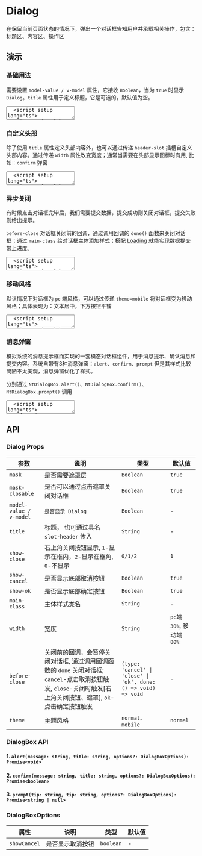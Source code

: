 # Dialog

在保留当前页面状态的情况下，弹出一个对话框告知用户并承载相关操作，包含：标题区、内容区、操作区

## 演示

<script setup lang="ts">
  import { ref } from 'vue'
  import { Dialog, AlertDialog, Button, InfoIcon, Loading, Message, DialogBox } from "../../src"

  const show = ref(false)
  const show1 = ref(false)
  const show3 = ref(false)
  const show4 = ref(false)

  function handleBeforeClose(type: 'cancel' | 'close' | 'ok', done) {
    if (type === 'ok') {
      const loading = Loading.open({
        to: '.edit-dialog',
        bar: true
      })
      // 模拟数据提交
      setTimeout(() => {
        loading.close()
        Message.success("提交成功")
        done()
      }, 2000);
    } else {
      done()
    }
  }

  function openAlert() {
    DialogBox.alert("这是 Alert Content", 'Alert Title').then((result) => {
      if (result === true) {
        Message.success("点击了确定")
      } else {
        Message.info("点击了关闭")
      }
    })
  }

  function openConfirm() {
    DialogBox.confirm("这是 Confirm Content", 'Confirm Title', { type: 'success' }).then((result) => {
      if (result === true) {
        Message.success("点击了确定")
      } else {
        Message.info("点击了关闭")
      }
    })
  }

  function openPrompt() {
    DialogBox.prompt("请输入用户名", 'Prompt Title').then((result) => {
      Message.info('用户名：' + result)
    })
  }
</script>

### 基础用法

需要设置 `model-value / v-model` 属性，它接收 `Boolean`，当为 `true` 时显示 `Dialog`。`title` 属性用于定义标题，它是可选的，默认值为空。

<ClientOnly>
  <CodePreview>
  <textarea lang="vue">
  <script setup lang="ts">
    import { ref } from 'vue';
    //-
    const show = ref(false);
  </script>
  <template>
    <lv-button type="primary" @click="show = true">显示 Dialog</lv-button>
    <!---->
    <lv-dialog v-model="show" title="Title">
      这是内容
    </lv-dialog>
  </template>
  </textarea>
  <template #preview>
    <Button type="primary" @click="show = true">显示 Dialog</Button>
    <!---->
    <Dialog v-model="show" title="Title">
      这是内容
    </Dialog>
  </template>
  </CodePreview>
</ClientOnly>

### 自定义头部

除了使用 `title` 属性定义头部内容外，也可以通过传递 `header-slot` 插槽自定义头部内容。通过传递 `width` 属性改变宽度；通常当需要在头部显示图标时有用, 比如：`confirm` 弹窗

<ClientOnly>
  <CodePreview>
  <textarea lang="vue">
  <script setup lang="ts">
    import { ref } from 'vue';
    //-
    const show = ref(false);
  </script>
  <template>
    <lv-button type="primary" @click="show1 = true">显示 Dialog</lv-button>
    <!---->
    <lv-dialog v-model="show1" width="300px">
      <template #header>
        <InfoIcon />
        <span>提示</span>
      </template>
      提示内容
    </lv-dialog>
  </template>
  </textarea>
  <template #preview>
    <Button type="primary" @click="show1 = true">显示 Dialog</Button>
    <!---->
    <Dialog v-model="show1" width="300px">
      <template #header>
        <InfoIcon />
        <span>提示</span>
      </template>
      提示内容
    </Dialog>
  </template>
  </CodePreview>
</ClientOnly>

### 异步关闭

有时候点击对话框完毕后，我们需要提交数据，提交成功则关闭对话框，提交失败则给出提示。

`before-close` 对话框关闭前的回调，通过调用回调的 `done()` 函数来关闭对话框；通过 `main-class` 给对话框主体添加样式；搭配 [Loading](/components/loading) 就能实现数据提交带上进度。

<ClientOnly>
  <CodePreview>
  <textarea lang="vue">
  <script setup lang="ts">
    import { ref } from 'vue';
    //-
    const show = ref(false);
    //-
    function handleBeforeClose(type: 'cancel' | 'close' | 'ok', done) {
      if (type === 'ok') {
        const loading = NtLoading.open({
          to: '.edit-dialog',
          bar: true
        })
        // 模拟数据提交
        setTimeout(() => {
          loading.close()
          NtMessage.success("提交成功")
          done()
        }, 2000);
      } else {
        done()
      }
    }
  </script>
  <template>
    <lv-button type="primary" @click="show3 = true">显示 Dialog</lv-button>
    <!---->
    <lv-dialog v-model="show3" title="Title" main-class="edit-dialog" :before-close="handleBeforeClose">
      这是内容
    </lv-dialog>
  </template>
  </textarea>
  <template #preview>
    <Button type="primary" @click="show3 = true">显示 Dialog</Button>
    <!---->
    <Dialog v-model="show3" title="Title" main-class="edit-dialog" :before-close="handleBeforeClose">
      这是内容
    </Dialog>
  </template>
  </CodePreview>
</ClientOnly>

### 移动风格

默认情况下对话框为 `pc` 端风格，可以通过传递 `theme=mobile` 将对话框变为移动风格；具体表现为：文本居中，下方按钮平铺

<ClientOnly>
  <CodePreview>
  <textarea lang="vue">
  <script setup lang="ts">
    import { ref } from 'vue'
    //-
    const show4 = ref(false);
  </script>
  <template>
    <lv-button type="primary" @click="show4 = true">显示 Dialog</lv-button>
    <!---->
    <lv-dialog v-model="show4" title="标题" theme="mobile" :show-close="0" align-center>
      弹窗内容
    </lv-dialog>
  </template>
  </textarea>
  <template #preview>
    <Button type="primary" @click="show4 = true">显示 Dialog</Button>
    <!---->
    <Dialog v-model="show4" title="标题" theme="mobile" :show-close="0" align-center>
      弹窗内容
    </Dialog>
  </template>
  </CodePreview>
</ClientOnly>

### 消息弹窗

模拟系统的消息提示框而实现的一套模态对话框组件，用于消息提示、确认消息和提交内容。系统自带有3种消息弹窗：`alert`、`confirm`、`prompt` 但是其样式比较简陋不太美观，消息弹窗优化了样式。

分别通过 `NtDialogBox.alert()`、`NtDialogBox.confirm()`、`NtDialogBox.prompt()` 调用

<ClientOnly>
  <CodePreview>
  <textarea lang="vue">
  <script setup lang="ts">
    function openAlert() {
      NtDialogBox.alert("这是 Alert Content", 'Alert Title').then((result) => {
        if (result === true) {
          NtMessage.success("点击了确定")
        } else {
          NtMessage.info("点击了关闭")
        }
      })
    }
    //-
    function openConfirm() {
      NtDialogBox.confirm("这是 Confirm Content", 'Confirm Title', { type: 'success' }).then((result) => {
        if (result === true) {
          NtMessage.success("点击了确定")
        } else {
          NtMessage.info("点击了关闭")
        }
      })
    }
    //-
    function openPrompt() {
      NtDialogBox.prompt("请输入用户名", 'Prompt Title').then((result) => {
        NtMessage.info('用户名：' + result)
      })
    }
  </script>
  <template>
    <lv-button @click="openAlert">alert</lv-button>
    <lv-button @click="openConfirm">confirm</lv-button>
    <lv-button @click="openPrompt">prompt</lv-button>
  </template>
  </textarea>
  <template #preview>
    <Button @click="openAlert">alert</Button>
    <Button @click="openConfirm">confirm</Button>
    <Button @click="openPrompt">prompt</Button>
  </template>
  </CodePreview>
</ClientOnly>

## API

### Dialog Props

<!-- prettier-ignore -->
| 参数 | 说明 | 类型 | 默认值 |
| --- | --- | --- | --- |
| `mask` | 是否需要遮罩层 | `Boolean` | `true` |
| `mask-closable` | 是否可以通过点击遮罩关闭对话框 | `Boolean` | `true` |
| `model-value / v-model` | `是否显示 Dialog` | `Boolean` | - |
| `title` | 标题， 也可通过具名 `slot-header` 传入 | `String` | - |
| `show-close` | 右上角关闭按钮显示, `1`-显示在框内，`2`-显示在框角, `0`-不显示 | `0/1/2` | `1` |
| `show-cancel` | 是否显示底部取消按钮 | `Boolean` | `true` |
| `show-ok` | 是否显示底部确定按钮 | `Boolean` | `true` |
| `main-class` | 主体样式类名 | `String` | - |
| `width` | 宽度 | `String` | `pc`端`30%`, 移动端 `80%` |
| `before-close` | 关闭前的回调，会暂停关闭对话框, 通过调用回调函数的 `done` 关闭对话框; `cancel`-点击取消按钮触发, `close`-关闭时触发[右上角关闭按钮、遮罩], `ok`-点击确定按钮触发 | `(type: 'cancel' \| 'close' \| 'ok', done: () => void) => void` | - |
| `theme` | 主题风格 | `normal`、`mobile` | `normal` |

### DialogBox API

#### 1. `alert(message: string, title: string, options?: DialogBoxOptions): Promise<void>`

#### 2. `confirm(message: string, title: string, options?: DialogBoxOptions): Promise<boolean>`

#### 3. `prompt(tip: string, tip: string, options?: DialogBoxOptions): Promise<string | null>`

### DialogBoxOptions

<!-- prettier-ignore -->
| 属性 | 说明 | 类型 | 默认值 |
| --- | --- | --- | --- |
| `showCancel` | 是否显示取消按钮 | `boolean` | - |
